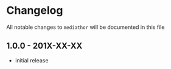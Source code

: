 # Changelog

All notable changes to `mediathor` will be documented in this file

## 1.0.0 - 201X-XX-XX

- initial release
